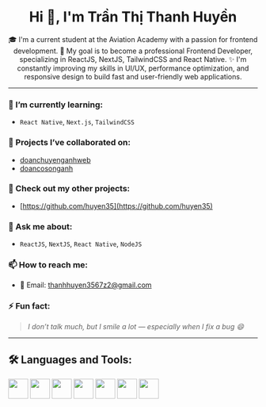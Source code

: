 <h1 align="center">Hi 👋, I'm Trần Thị Thanh Huyền</h1>

<p align="center">
🎓 I'm a current student at the Aviation Academy with a passion for frontend development.  
🎯 My goal is to become a professional Frontend Developer, specializing in ReactJS, NextJS, TailwindCSS and React Native.  
✨ I'm constantly improving my skills in UI/UX, performance optimization, and responsive design to build fast and user-friendly web applications.
</p>

---

### 🌱 I’m currently learning:
- `React Native`, `Next.js`, `TailwindCSS`

### 👯 Projects I’ve collaborated on:
- [doanchuyenganhweb](https://github.com/SiroBaby/doanchuyenganhweb)
- [doancosonganh](https://github.com/SiroBaby/doancosonganh)

### 📂 Check out my other projects:
- [https://github.com/huyen35](https://github.com/huyen35)

### 💬 Ask me about:
- `ReactJS`, `NextJS`, `React Native`, `NodeJS`

### 📫 How to reach me:
- 📧 Email: [thanhhuyen3567z2@gmail.com](mailto:thanhhuyen3567z2@gmail.com)

### ⚡ Fun fact:
> _I don’t talk much, but I smile a lot — especially when I fix a bug 😄_

---

## 🛠️ Languages and Tools:
<p align="left">
  <img src="https://cdn.jsdelivr.net/gh/devicons/devicon/icons/javascript/javascript-original.svg" width="40" />
  <img src="https://cdn.jsdelivr.net/gh/devicons/devicon/icons/typescript/typescript-original.svg" width="40" />
  <img src="https://cdn.jsdelivr.net/gh/devicons/devicon/icons/react/react-original.svg" width="40" />
  <img src="https://cdn.jsdelivr.net/gh/devicons/devicon/icons/nextjs/nextjs-original.svg" width="40" />
  <img src="https://cdn.jsdelivr.net/gh/devicons/devicon/icons/tailwindcss/tailwindcss-plain.svg" width="40" />
  <img src="https://cdn.jsdelivr.net/gh/devicons/devicon/icons/nodejs/nodejs-original.svg" width="40" />
  <img src="https://cdn.jsdelivr.net/gh/devicons/devicon/icons/github/github-original.svg" width="40" />
</p>
